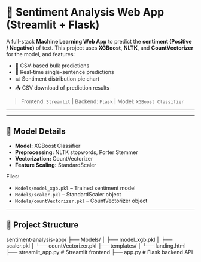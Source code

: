 # 🧠 Sentiment Analysis Web App (Streamlit + Flask)

A full-stack **Machine Learning Web App** to predict the **sentiment (Positive / Negative)** of text. This project uses **XGBoost**, **NLTK**, and **CountVectorizer** for the model, and features:

- 📄 CSV-based bulk predictions
- 💬 Real-time single-sentence predictions
- 📊 Sentiment distribution pie chart
- 📥 CSV download of prediction results

> Frontend: `Streamlit` | Backend: `Flask` | Model: `XGBoost Classifier`

---


---

## 🧠 Model Details

- **Model:** XGBoost Classifier
- **Preprocessing:** NLTK stopwords, Porter Stemmer
- **Vectorization:** CountVectorizer
- **Feature Scaling:** StandardScaler

Files:
- `Models/model_xgb.pkl` – Trained sentiment model
- `Models/scaler.pkl` – StandardScaler object
- `Models/countVectorizer.pkl` – CountVectorizer object

---

## 📂 Project Structure
sentiment-analysis-app/
├── Models/
│ ├── model_xgb.pkl
│ ├── scaler.pkl
│ └── countVectorizer.pkl
├── templates/
│ └── landing.html
├── streamlit_app.py # Streamlit frontend
├── app.py # Flask backend API

